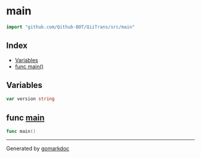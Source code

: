 <!-- Code generated by gomarkdoc. DO NOT EDIT -->

# main

```go
import "github.com/Qithub-BOT/QiiTrans/src/main"
```

## Index

- [Variables](<#variables>)
- [func main()](<#func-main>)


## Variables

```go
var version string
```

## func [main](<https://github.com/Qithub-BOT/QiiTrans/blob/main/src/main/main.go#L10>)

```go
func main()
```

------

Generated by [gomarkdoc](<https://github.com/princjef/gomarkdoc>)
